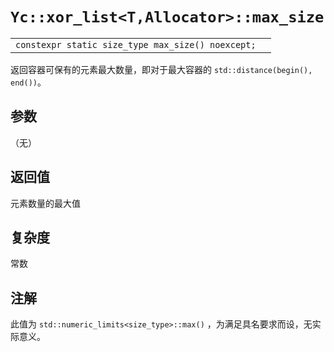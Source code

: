 # `Yc::xor_list<T,Allocator>::max_size`

|||
|:-|:-|
|`constexpr static size_type max_size() noexcept;`||

返回容器可保有的元素最大数量，即对于最大容器的 `std::distance(begin(), end())`。

## 参数

（无）

## 返回值

元素数量的最大值

## 复杂度

常数

## 注解

此值为 `std::numeric_limits<size_type>::max()` ，为满足具名要求而设，无实际意义。
